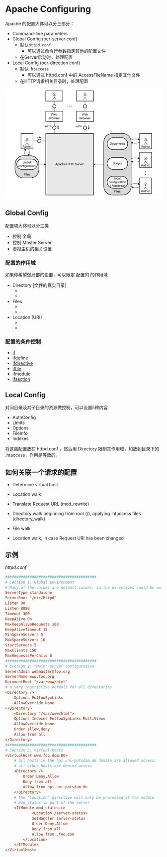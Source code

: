 # Apache Configuring

Apache 的配置大体可以分三部分：

- Command-line parameters
- Global Config  (per-server conf)
  - 默认`httpd.conf`
    - 可以通过命令行参数指定其他的配置文件
  - 在Server启动时，处理配置
- Local Config   (per-direction conf)
  - 默认`.htaccess`   
    - 可以通过 httpd.conf 中的 AccessFileName 指定其他文件
  - 在HTTP请求相关目录时，处理配置

![image-20210715160632288](configuring.assets\image-20210715160632288.png)

## Global Config

配置项大体可以分三类

- 控制 全局
- 控制 Master Server
- 虚拟主机的相关设置

### 配置的作用域

如果你希望做局部的设置，可以限定 配置的 的作用域

- Directory   [文件的真实目录]
  - <Diectory>
  - <DirectoryMatch>
- Files
  - <Files>
  - <FilesMatch>
- Location   [URI]
  - <Location>
  - <LocationMatch>

### 配置的条件控制

- [if](https://httpd.apache.org/docs/2.4/mod/core.html#if)
- [ifdefine](https://httpd.apache.org/docs/2.4/mod/core.html#ifdefine)
- [ifdirective](https://httpd.apache.org/docs/2.4/mod/core.html#ifdirective)
- [iffile](https://httpd.apache.org/docs/2.4/mod/core.html#iffile)
- [ifmodule](https://httpd.apache.org/docs/2.4/mod/core.html#ifmodule)
- [ifsection](https://httpd.apache.org/docs/2.4/mod/core.html#ifsection)

## Local Config

对同目录及其子目录的资源做控制，可以设置5种内容

- AuthConfig
- Limits
- Options
- FileInfo
- Indexes

将这些配置放在 httpd.conf ，然后用 Directory 限制其作用域，和放到目录下的 .htaccess，作用是等效的。

## 如何关联一个请求的配置

- Determine virtual host

- Location walk
- Translate Request URL  (mod_rewrite)
- Directory walk beginning from root (/), applying .htaccess files (directory_walk)
- File walk
-  Location walk, in case Request URI has been changed

## 示例

*httpd.conf*

```ini
#########################################
# Section 1: Global Environment
# Many of the values are default values, so the directives could be omitted.
ServerType standalone
ServerRoot "/etc/httpd"
Listen 80
Listen 8080
Timeout 300
KeepAlive On
MaxKeepAliveRequests 100
KeepAliveTimeout 15
MinSpareServers 5
MaxSpareServers 10
StartServers 5
MaxClients 150
MaxRequestsPerChild 0
#########################################
# Section 2: "Main" server configuration
ServerAdmin webmaster@foo.org
ServerName www.foo.org
DocumentRoot "/var/www/html"
# a very restrictive default for all directories
<Directory />
    Options FollowSymLinks
    AllowOverride None
</Directory>
    <Directory "/var/www/html">
    Options Indexes FollowSymLinks MultiViews
    AllowOverride None
    Order allow,deny
    Allow from all
</Directory>
#########################################
# Section 3: virtual hosts
<VirtualHost www.foo.dom:80>
    # all hosts in the hpi.uni-potsdam.de domain are allowed access;
    # all other hosts are denied access
    <Directory />
        Order Deny,Allow
        Deny from all
        Allow from hpi.uni-potsdam.de
    </Directory>
    # the "Location" directive will only be processed if the module
    # mod_status is part of the server
    <IfModule mod_status.c>
            <Location /server-status>
            SetHandler server-status
            Order Deny,Allow
            Deny from all
            Allow from .foo.com
        </Location>
    </IfModule>
</VirtualHost>
```





